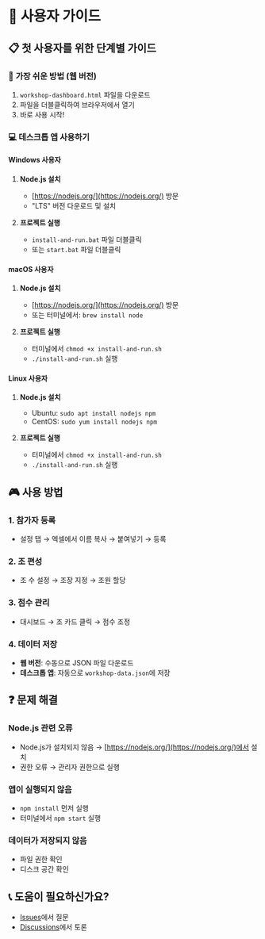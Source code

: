 # 🎯 사용자 가이드

## 📋 **첫 사용자를 위한 단계별 가이드**

### 🚀 **가장 쉬운 방법 (웹 버전)**
1. `workshop-dashboard.html` 파일을 다운로드
2. 파일을 더블클릭하여 브라우저에서 열기
3. 바로 사용 시작!

### 💻 **데스크톱 앱 사용하기**

#### **Windows 사용자**
1. **Node.js 설치**
   - [https://nodejs.org/](https://nodejs.org/) 방문
   - "LTS" 버전 다운로드 및 설치
   
2. **프로젝트 실행**
   - `install-and-run.bat` 파일 더블클릭
   - 또는 `start.bat` 파일 더블클릭

#### **macOS 사용자**
1. **Node.js 설치**
   - [https://nodejs.org/](https://nodejs.org/) 방문
   - 또는 터미널에서: `brew install node`
   
2. **프로젝트 실행**
   - 터미널에서 `chmod +x install-and-run.sh`
   - `./install-and-run.sh` 실행

#### **Linux 사용자**
1. **Node.js 설치**
   - Ubuntu: `sudo apt install nodejs npm`
   - CentOS: `sudo yum install nodejs npm`
   
2. **프로젝트 실행**
   - 터미널에서 `chmod +x install-and-run.sh`
   - `./install-and-run.sh` 실행

## 🎮 **사용 방법**

### 1. **참가자 등록**
- 설정 탭 → 엑셀에서 이름 복사 → 붙여넣기 → 등록

### 2. **조 편성**
- 조 수 설정 → 조장 지정 → 조원 할당

### 3. **점수 관리**
- 대시보드 → 조 카드 클릭 → 점수 조정

### 4. **데이터 저장**
- **웹 버전**: 수동으로 JSON 파일 다운로드
- **데스크톱 앱**: 자동으로 `workshop-data.json`에 저장

## ❓ **문제 해결**

### **Node.js 관련 오류**
- Node.js가 설치되지 않음 → [https://nodejs.org/](https://nodejs.org/)에서 설치
- 권한 오류 → 관리자 권한으로 실행

### **앱이 실행되지 않음**
- `npm install` 먼저 실행
- 터미널에서 `npm start` 실행

### **데이터가 저장되지 않음**
- 파일 권한 확인
- 디스크 공간 확인

## 📞 **도움이 필요하신가요?**
- [Issues](https://github.com/jhcho1028/workshop-dashboard/issues)에서 질문
- [Discussions](https://github.com/jhcho1028/workshop-dashboard/discussions)에서 토론
